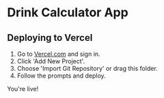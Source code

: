 # Drink Calculator App

## Deploying to Vercel
1. Go to [Vercel.com](https://vercel.com) and sign in.
2. Click 'Add New Project'.
3. Choose 'Import Git Repository' or drag this folder.
4. Follow the prompts and deploy.

You're live!